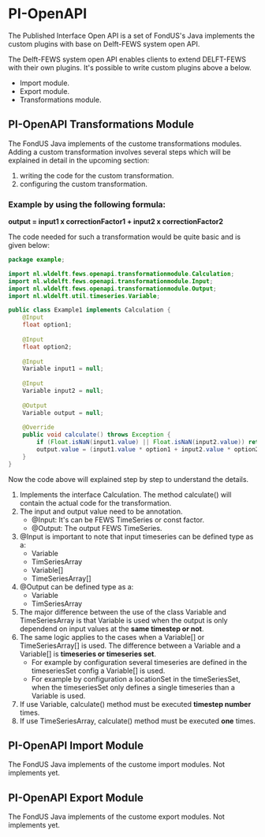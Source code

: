 # PI-OpenAPI
The Published Interface Open API is a set of FondUS's Java implements the custom plugins with base on Delft-FEWS system open API.

The Delft-FEWS system open API enables clients to extend DELFT-FEWS with their own plugins.
It's possible to write custom plugins above a below.
- Import module.
- Export module.
- Transformations module.

## PI-OpenAPI Transformations Module

The FondUS Java implements of the custome transformations modules.
Adding a custom transformation involves several steps which will be explained in detail in the upcoming section:

1. writing the code for the custom transformation.
2. configuring the custom transformation.

### Example by using the following formula:
**output = input1 x correctionFactor1 + input2 x correctionFactor2**

The code needed for such a transformation would be quite basic and is given below:

```java
package example;

import nl.wldelft.fews.openapi.transformationmodule.Calculation;
import nl.wldelft.fews.openapi.transformationmodule.Input;
import nl.wldelft.fews.openapi.transformationmodule.Output;
import nl.wldelft.util.timeseries.Variable;

public class Example1 implements Calculation {
    @Input
    float option1;
    
    @Input
    float option2;
    
    @Input
    Variable input1 = null;
    
    @Input
    Variable input2 = null;
    
    @Output
    Variable output = null;
    
    @Override
    public void calculate() throws Exception {
        if (Float.isNaN(input1.value) || Float.isNaN(input2.value)) return;
        output.value = (input1.value * option1 + input2.value * option2) / 2;
    }
}
```

Now the code above will explained step by step to understand the details.

1. Implements the interface Calculation. The method calculate() will contain the actual code for the transformation.
2. The input and output value need to be annotation.
    - @Input: It's can be FEWS TimeSeries or const factor.
    - @Output: The output FEWS TimeSeries.
3. @Input is important to note that input timeseries can be defined type as a:
    - Variable
    - TimSeriesArray
    - Variable[]
    - TimeSeriesArray[]
4. @Output can be defined type as a:
    - Variable
    - TimSeriesArray
5. The major difference between the use of the class Variable and TimeSeriesArray is that Variable is used when the output is only dependend on input values at the **same timestep or not**.
6. The same logic applies to the cases when a Variable[] or TimeSeriesArray[] is used. The difference between a Variable and a Variable[] is **timeseries or timeseries set**.
    - For example by configuration several timeseries are defined in the timeseriesSet config a Variable[] is used.
    - For example by configuration a locationSet in the timeSeriesSet, when the timeseriesSet only defines a single timeseries than a Variable is used.
7. If use Variable, calculate() method must be executed **timestep number** times. 
8. If use TimeSeriesArray, calculate() method must be executed **one** times. 

## PI-OpenAPI Import Module

The FondUS Java implements of the custome import modules.
Not implements yet.

## PI-OpenAPI Export Module

The FondUS Java implements of the custome export modules.
Not implements yet.
